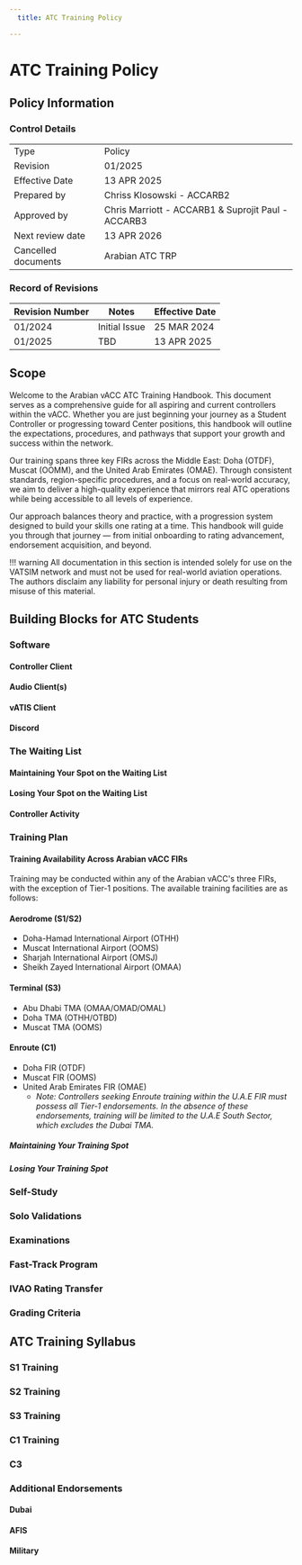 ```yaml
---
  title: ATC Training Policy

---
```

# ATC Training Policy
## Policy Information
### Control Details
|                     |                                                    |
|---------------------|----------------------------------------------------|
|         Type        |                      Policy                        |
|       Revision      |                      01/2025                       |
|    Effective Date   |                    13 APR 2025                     |
|     Prepared by     |             Chriss Klosowski - ACCARB2             |
|     Approved by     | Chris Marriott - ACCARB1 & Suprojit Paul - ACCARB3 |
|   Next review date  |                    13 APR 2026                     |
| Cancelled documents |                   Arabian ATC TRP                  |

### Record of Revisions
<table><thead>
  <tr>
    <th>Revision Number</th>
    <th>Notes</th>
    <th>Effective Date</th>
  </tr></thead>
<tbody>
  <tr>
    <td>01/2024</td>
    <td>Initial Issue</td>
    <td>25 MAR 2024</td>
  </tr>
  <tr>
    <td>01/2025</td>
    <td>TBD</td>
    <td>13 APR 2025</td>
  </tr>
</tbody></table>

## Scope
Welcome to the Arabian vACC ATC Training Handbook. This document serves as a comprehensive guide for all aspiring and current controllers within the vACC. Whether you are just beginning your journey as a Student Controller or progressing toward Center positions, this handbook will outline the expectations, procedures, and pathways that support your growth and success within the network.

Our training spans three key FIRs across the Middle East: Doha (OTDF), Muscat (OOMM), and the United Arab Emirates (OMAE). Through consistent standards, region-specific procedures, and a focus on real-world accuracy, we aim to deliver a high-quality experience that mirrors real ATC operations while being accessible to all levels of experience.

Our approach balances theory and practice, with a progression system designed to build your skills one rating at a time. This handbook will guide you through that journey — from initial onboarding to rating advancement, endorsement acquisition, and beyond.

!!! warning
    All documentation in this section is intended solely for use on the VATSIM network and must not be used for real-world aviation operations. The authors disclaim any liability for personal injury or death resulting from misuse of this material.

## Building Blocks for ATC Students
### Software
#### Controller Client
#### Audio Client(s)
#### vATIS Client
#### Discord

### The Waiting List
#### Maintaining Your Spot on the Waiting List
#### Losing Your Spot on the Waiting List
#### Controller Activity

### Training Plan
#### Training Availability Across Arabian vACC FIRs
Training may be conducted within any of the Arabian vACC's three FIRs, with the exception of Tier-1 positions. The available training facilities are as follows:

#### Aerodrome (S1/S2)
- Doha-Hamad International Airport (OTHH)
- Muscat International Airport (OOMS)
- Sharjah International Airport (OMSJ)
- Sheikh Zayed International Airport (OMAA)

#### Terminal (S3)
- Abu Dhabi TMA (OMAA/OMAD/OMAL)
- Doha TMA (OTHH/OTBD)
- Muscat TMA (OOMS)

#### Enroute (C1)
- Doha FIR (OTDF)
- Muscat FIR (OOMS)
- United Arab Emirates FIR (OMAE)  
  - *Note: Controllers seeking Enroute training within the U.A.E FIR must possess all Tier-1 endorsements. In the absence of these endorsements, training will be limited to the U.A.E South Sector, which excludes the Dubai TMA.*

##### Maintaining Your Training Spot
##### Losing Your Training Spot

### Self-Study

### Solo Validations

### Examinations

### Fast-Track Program

### IVAO Rating Transfer

### Grading Criteria

## ATC Training Syllabus
### S1 Training
### S2 Training
### S3 Training
### C1 Training
### C3
### Additional Endorsements
#### Dubai
#### AFIS
#### Military






